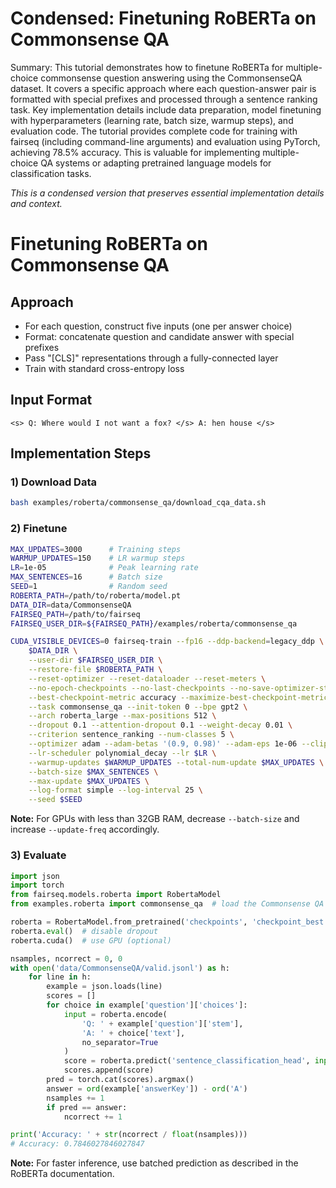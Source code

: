 # Condensed: Finetuning RoBERTa on Commonsense QA

Summary: This tutorial demonstrates how to finetune RoBERTa for multiple-choice commonsense question answering using the CommonsenseQA dataset. It covers a specific approach where each question-answer pair is formatted with special prefixes and processed through a sentence ranking task. Key implementation details include data preparation, model finetuning with hyperparameters (learning rate, batch size, warmup steps), and evaluation code. The tutorial provides complete code for training with fairseq (including command-line arguments) and evaluation using PyTorch, achieving 78.5% accuracy. This is valuable for implementing multiple-choice QA systems or adapting pretrained language models for classification tasks.

*This is a condensed version that preserves essential implementation details and context.*

# Finetuning RoBERTa on Commonsense QA

## Approach
- For each question, construct five inputs (one per answer choice)
- Format: concatenate question and candidate answer with special prefixes
- Pass "[CLS]" representations through a fully-connected layer
- Train with standard cross-entropy loss

## Input Format
```
<s> Q: Where would I not want a fox? </s> A: hen house </s>
```

## Implementation Steps

### 1) Download Data
```bash
bash examples/roberta/commonsense_qa/download_cqa_data.sh
```

### 2) Finetune
```bash
MAX_UPDATES=3000      # Training steps
WARMUP_UPDATES=150    # LR warmup steps
LR=1e-05              # Peak learning rate
MAX_SENTENCES=16      # Batch size
SEED=1                # Random seed
ROBERTA_PATH=/path/to/roberta/model.pt
DATA_DIR=data/CommonsenseQA
FAIRSEQ_PATH=/path/to/fairseq
FAIRSEQ_USER_DIR=${FAIRSEQ_PATH}/examples/roberta/commonsense_qa

CUDA_VISIBLE_DEVICES=0 fairseq-train --fp16 --ddp-backend=legacy_ddp \
    $DATA_DIR \
    --user-dir $FAIRSEQ_USER_DIR \
    --restore-file $ROBERTA_PATH \
    --reset-optimizer --reset-dataloader --reset-meters \
    --no-epoch-checkpoints --no-last-checkpoints --no-save-optimizer-state \
    --best-checkpoint-metric accuracy --maximize-best-checkpoint-metric \
    --task commonsense_qa --init-token 0 --bpe gpt2 \
    --arch roberta_large --max-positions 512 \
    --dropout 0.1 --attention-dropout 0.1 --weight-decay 0.01 \
    --criterion sentence_ranking --num-classes 5 \
    --optimizer adam --adam-betas '(0.9, 0.98)' --adam-eps 1e-06 --clip-norm 0.0 \
    --lr-scheduler polynomial_decay --lr $LR \
    --warmup-updates $WARMUP_UPDATES --total-num-update $MAX_UPDATES \
    --batch-size $MAX_SENTENCES \
    --max-update $MAX_UPDATES \
    --log-format simple --log-interval 25 \
    --seed $SEED
```

**Note:** For GPUs with less than 32GB RAM, decrease `--batch-size` and increase `--update-freq` accordingly.

### 3) Evaluate
```python
import json
import torch
from fairseq.models.roberta import RobertaModel
from examples.roberta import commonsense_qa  # load the Commonsense QA task

roberta = RobertaModel.from_pretrained('checkpoints', 'checkpoint_best.pt', 'data/CommonsenseQA')
roberta.eval()  # disable dropout
roberta.cuda()  # use GPU (optional)

nsamples, ncorrect = 0, 0
with open('data/CommonsenseQA/valid.jsonl') as h:
    for line in h:
        example = json.loads(line)
        scores = []
        for choice in example['question']['choices']:
            input = roberta.encode(
                'Q: ' + example['question']['stem'],
                'A: ' + choice['text'],
                no_separator=True
            )
            score = roberta.predict('sentence_classification_head', input, return_logits=True)
            scores.append(score)
        pred = torch.cat(scores).argmax()
        answer = ord(example['answerKey']) - ord('A')
        nsamples += 1
        if pred == answer:
            ncorrect += 1

print('Accuracy: ' + str(ncorrect / float(nsamples)))
# Accuracy: 0.7846027846027847
```

**Note:** For faster inference, use batched prediction as described in the RoBERTa documentation.